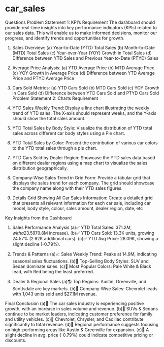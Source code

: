 # car_sales
Questions
Problem Statement 1: KPI’s Requirement
The dashboard should provide real-time insights into key performance indicators (KPIs) related to our sales data. This will enable us to make informed decisions, monitor our progress, and identify trends and opportunities for growth.
1.	Sales Overview:
(a) Year-to-Date (YTD) Total Sales
(b)	Month-to-Date (MTD) Total Sales
(c)	Year-over-Year (YOY) Growth in Total Sales
(d)	Difference between YTD Sales and Previous Year-to-Date (PTYD) Sales
2.	Average Price Analysis:
(a)	YTD Average Price
(b)	MTD Average Price
(c)	YOY Growth in Average Price
(d)	Difference between YTD Average Price and PTYD Average Price
3.	Cars Sold Metrics:
(a)	YTD Cars Sold
(b)	MTD Cars Sold
(c)	YOY Growth in Cars Sold
(d)	Difference between YTD Cars Sold and PTYD Cars Sold
Problem Statement 2: Charts Requirement

1.	YTD Sales Weekly Trend: Display a line chart illustrating the weekly trend of YTD sales. The X-axis should represent weeks, and the Y-axis should show the total sales amount.
2.	YTD Total Sales by Body Style: Visualize the distribution of YTD total sales across different car body styles using a Pie chart.
3.	YTD Total Sales by Color: Present the contribution of various car colors to the YTD total sales through a pie chart.
4.	YTD Cars Sold by Dealer Region: Showcase the YTD sales data based on different dealer regions using a map chart to visualize the sales distribution geographically.
5.	Company-Wise Sales Trend in Grid Form: Provide a tabular grid that displays the sales trend for each company. The grid should showcase the company name along with their YTD sales figures.
6.	Details Grid Showing All Car Sales Information: Create a detailed grid that presents all relevant information for each car sale, including car model, body style, colour, sales amount, dealer region, date, etc


Key Insights from the Dashboard
1. Sales Performance Analysis
(a)✅ YTD Total Sales: $371.2M, with a 23.59% growth ($70.8M increase).
(b)✅ YTD Cars Sold: 13.3K units, growing 24.57% (2.62K additional cars).
(c)✅ YTD Avg Price: 28.09K, showing a slight decline (-0.79%).

2. Trends & Patterns
(a)📈 Sales Weekly Trend: Peaks at 14.9M, indicating seasonal sales fluctuations.
(b)📌 Top-Selling Body Styles: SUV and Sedan dominate sales.
(c)🎨 Most Popular Colors: Pale White & Black lead, with Red being the least preferred.

3. Dealer & Regional Sales
(a)🌎 Top Regions: Austin, Greenville, and Scottsdale are key markets.
(b)🏢 Company-Wise Sales: Chevrolet leads with 1,043 units sold and $27.1M revenue.

Final Conclusion
(a)🔹 The car sales industry is experiencing positive growth, with an increase in sales volume and revenue.
(b)🔹 SUVs & Sedans continue to be market leaders, indicating customer preference for family and utility vehicles.
(c)🔹 Chevrolet, Chrysler, and Cadillac contribute significantly to total revenue.
(d)🔹 Regional performance suggests focusing on high-performing areas like Austin & Greenville for expansion.
(e)🔹 A slight decline in avg. price (-0.79%) could indicate competitive pricing or discounts.
